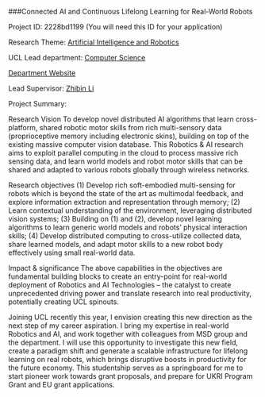 ###Connected AI and Continuous Lifelong Learning for Real-World Robots

Project ID: 2228bd1199
(You will need this ID for your application)

Research Theme: [Artificial Intelligence and Robotics](../themes/artificial-intelligence-and-robotics.md)

UCL Lead department: [Computer Science](../departments/computer-science.md)

[Department Website](https://www.ucl.ac.uk/computer-science)

Lead Supervisor: [Zhibin Li](https://iris.ucl.ac.uk/iris/browse/profile?upi=ZLISX72)

Project Summary:

Research Vision
 To develop novel distributed AI algorithms that learn cross-platform, shared robotic motor skills from rich multi-sensory data (proprioceptive memory including electronic skins), building on top of the existing massive computer vision database. This Robotics & AI research aims to exploit parallel computing in the cloud to process massive rich sensing data, and learn world models and robot motor skills that can be shared and adapted to various robots globally through wireless networks. 
 
 Research objectives
 (1) Develop rich soft-embodied multi-sensing for robots which is beyond the state of the art as multimodal feedback, and explore information extraction and representation through memory; 
 (2) Learn contextual understanding of the environment, leveraging distributed vision systems; 
 (3) Building on (1) and (2), develop novel learning algorithms to learn generic world models and robots’ physical interaction skills; 
 (4) Develop distributed computing to cross-utilize collected data, share learned models, and adapt motor skills to a new robot body effectively using small real-world data. 
 
 Impact & significance
 The above capabilities in the objectives are fundamental building blocks to create an entry-point for real-world deployment of Robotics and AI Technologies – the catalyst to create unprecedented driving power and translate research into real productivity, potentially creating UCL spinouts. 
 
 Joining UCL recently this year, I envision creating this new direction as the next step of my career aspiration. I bring my expertise in real-world Robotics and AI, and work together with colleagues from MSD group and the department. I will use this opportunity to investigate this new field, create a paradigm shift and generate a scalable infrastructure for lifelong learning on real robots, which brings disruptive boosts in productivity for the future economy. This studentship serves as a springboard for me to start pioneer work towards grant proposals, and prepare for UKRI Program Grant and EU grant applications.